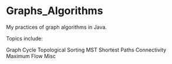 # Graphs_Algorithms

My practices of graph algorithms in Java.  

Topics include:

Graph Cycle
Topological Sorting
MST
Shortest Paths
Connectivity
Maximum Flow
Misc

